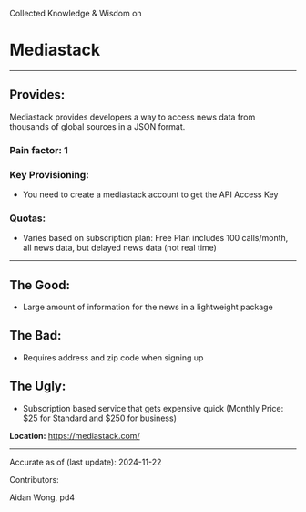 Collected Knowledge & Wisdom on
# Mediastack
---
## Provides:
Mediastack provides developers a way to access news data from thousands of global sources in a JSON format.



### Pain factor: 1

### Key Provisioning:     

- You need to create a mediastack account to get the API Access Key

### Quotas:
- Varies based on subscription plan: Free Plan includes 100 calls/month, all news data, but delayed news data (not real time)

---

## The Good:
- Large amount of information for the news in a lightweight package

## The Bad:
- Requires address and zip code when signing up

## The Ugly:
- Subscription based service that gets expensive quick (Monthly Price: $25 for Standard and $250 for business)


**Location:** https://mediastack.com/

---

Accurate as of (last update):    2024-11-22

Contributors:

Aidan Wong, pd4  
